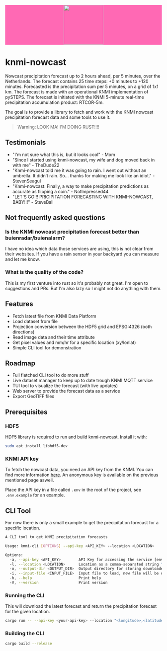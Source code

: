 <p align="center" style="width: 100%;background-color: hotpink;">
  <img height="128" src="https://github.com/tebben/knmi-nowcast/blob/main/static/logo.png?raw=true">
</p>

# knmi-nowcast

Nowcast precipitation forecast up to 2 hours ahead, per 5 minutes, over the Netherlands. The forecast contains 25 time steps: +0 minutes to +120 minutes. Forecasted is the precipitation sum per 5 minutes, on a grid of 1x1 km. The forecast is made with an operational KNMI implementation of pySTEPS. The forecast is initiated with the KNMI 5-minute real-time precipitation accumulation product: RTCOR-5m.

The goal is to provide a library to fetch and work with the KNMI nowcast precipitation forecast data and some tools to use it.

> Warning: LOOK MA! I'M DOING RUST!!!!

## Testimonials

- "I'm not sure what this is, but it looks cool" - Mom
- "Since I started using knmi-nowcast, my wife and dog moved back in with me" - TheDude22
- "Knmi-nowcast told me it was going to rain. I went out without an umbrella. It didn’t rain. So... thanks for making me look like an idiot." - StevenSeagul
- "Knmi-nowcast: Finally, a way to make precipitation predictions as accurate as flipping a coin." - NotImpressed44
- "LET'S GO!!! PRICIPITATION FORECASTING WITH KNMI-NOWCAST, BABY!!!" - SteveBall

## Not frequently asked questions

### Is the KNMI nowcast precipitation forecast better than buienradar/buienalarm?

I have no idea which data those services are using, this is not clear from their websites. If you have a rain sensor in your backyard you can measure and let me know.

### What is the quality of the code?

This is my first venture into rust so it's probably not great. I'm open to suggestions and PRs. But I'm also lazy so I might not do anything with them.

## Features

- Fetch latest file from KNMI Data Platform
- Load dataset from file
- Projection conversion between the HDF5 grid and EPSG:4326 (both directions)
- Read image data and their time attribute
- Get pixel values and mm/hr for a specific location (xy/lonlat)
- Simple CLI tool for demonstration

## Roadmap

- Full fletched CLI tool to do more stuff
- Live dataset manager to keep up to date trough KNMI MQTT service
- TUI tool to visualize the forecast (with live updates)
- Web server to provide the forecast data as a service
- Export GeoTIFF files

## Prerequisites

### HDF5

HDF5 library is required to run and build knmi-nowcast. Install it with:

```bash
sudo apt install libhdf5-dev
```

### KNMI API key

To fetch the nowcast data, you need an API key from the KNMI. You can find more information [here](https://developer.dataplatform.knmi.nl/open-data-api#token). An anonymous key is available on the previous mentioned page aswell.

Place the API key in a file called `.env` in the root of the project, see `.env.example` for an example.

## CLI Tool

For now there is only a small example to get the precipitation forecast for a specific location.

```bash
A CLI tool to get KNMI precipitation forecasts

Usage: knmi-cli [OPTIONS] --api-key <API_KEY> --location <LOCATION>

Options:
  -a, --api-key <API_KEY>        API Key for accessing the service [env: KNMI_API_KEY=]
  -l, --location <LOCATION>      Location as a comma-separated string "longitude,latitude" [env: KNMI_LOCATION=]
  -o, --output-dir <OUTPUT_DIR>  Output directory for storing downloaded files [env: KNMI_OUTPUT_DIR=] [default: ./output]
  -i, --input-file <INPUT_FILE>  Input file to load, new file will be downloaded if not provided [env: KNMI_INPUT_FILE=]
  -h, --help                     Print help
  -V, --version                  Print version
```

### Running the CLI

This will download the latest forecast and return the precipitation forecast for the given location.

```bash
cargo run -- --api-key <your-api-key> --location "<longitude>,<latitude>"
```

### Building the CLI

```bash
cargo build --release
```
